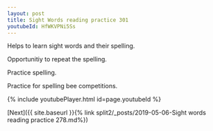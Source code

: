 ```yaml
---
layout: post
title: Sight Words reading practice 301
youtubeId: HfWKVPNi5Ss
---
```

 
 
Helps to learn sight words and their spelling.

Opportunitiy to repeat the spelling. 

Practice spelling. 
 
Practice for spelling bee competitions. 
 
{% include youtubePlayer.html id=page.youtubeId %}
 
 

[Next]({{ site.baseurl }}{% link  split2/_posts/2019-05-06-Sight words reading practice 278.md%})
 
